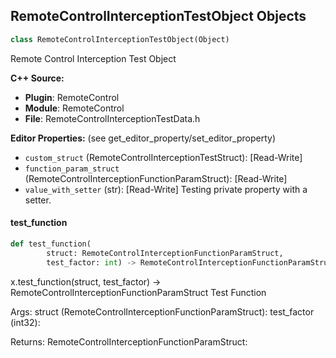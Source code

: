 ## RemoteControlInterceptionTestObject Objects

```python
class RemoteControlInterceptionTestObject(Object)
```

Remote Control Interception Test Object

**C++ Source:**

- **Plugin**: RemoteControl
- **Module**: RemoteControl
- **File**: RemoteControlInterceptionTestData.h

**Editor Properties:** (see get_editor_property/set_editor_property)

- ``custom_struct`` (RemoteControlInterceptionTestStruct):  [Read-Write]
- ``function_param_struct`` (RemoteControlInterceptionFunctionParamStruct):  [Read-Write]
- ``value_with_setter`` (str):  [Read-Write] Testing private property with a setter.

<a id="unreal.RemoteControlInterceptionTestObject.test_function"></a>

#### test_function

```python
def test_function(
        struct: RemoteControlInterceptionFunctionParamStruct,
        test_factor: int) -> RemoteControlInterceptionFunctionParamStruct
```

x.test_function(struct, test_factor) -> RemoteControlInterceptionFunctionParamStruct
Test Function

Args:
    struct (RemoteControlInterceptionFunctionParamStruct): 
    test_factor (int32): 

Returns:
    RemoteControlInterceptionFunctionParamStruct:

<a id="unreal.RemoteControlPreset"></a>